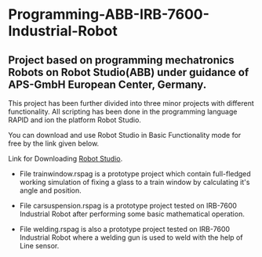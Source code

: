 # Programming-ABB-IRB-7600-Industrial-Robot
## Project based on programming mechatronics Robots on Robot Studio(ABB) under guidance of APS-GmbH European Center, Germany.

This project has been further divided into three minor projects with different functionality. All scripting has been done in the programming language RAPID and ion the platform Robot Studio.  

You can download and use Robot Studio in Basic Functionality mode for free by the link given below. 

Link for Downloading [Robot Studio](http://new.abb.com/products/robotics/robotstudio/downloads).
 
- File trainwindow.rspag is a prototype project which contain full-fledged working simulation of fixing a glass to a train window by calculating it's angle and position. 

- File carsuspension.rspag is a prototype project tested on IRB-7600 Industrial Robot after performing some basic mathematical operation. 

- File welding.rspag is also a prototype project tested on IRB-7600 Industrial Robot where a welding gun is used to weld with the help of Line sensor. 
